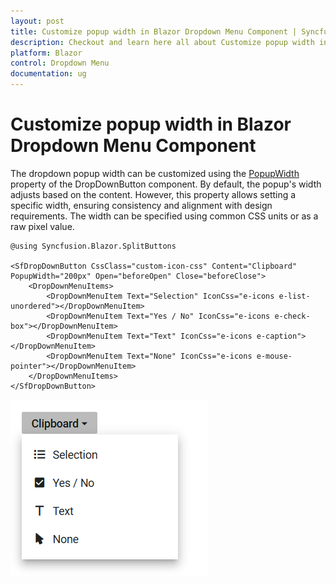 ```yaml
---
layout: post
title: Customize popup width in Blazor Dropdown Menu Component | Syncfusion
description: Checkout and learn here all about Customize popup width in in Syncfusion Blazor Dropdown Menu component and more.
platform: Blazor
control: Dropdown Menu
documentation: ug
---
```


# Customize popup width in Blazor Dropdown Menu Component

The dropdown popup width can be customized using the [PopupWidth](https://help.syncfusion.com/cr/blazor/Syncfusion.Blazor.SplitButtons.SfDropDownButton.html#Syncfusion_Blazor_SplitButtons_SfDropDownButton_PopupWidth.html) property of the DropDownButton component. By default, the popup's width adjusts based on the content. However, this property allows setting a specific width, ensuring consistency and alignment with design requirements. The width can be specified using common CSS units or as a raw pixel value.

```cshtml
@using Syncfusion.Blazor.SplitButtons

<SfDropDownButton CssClass="custom-icon-css" Content="Clipboard" PopupWidth="200px" Open="beforeOpen" Close="beforeClose">
    <DropDownMenuItems>
        <DropDownMenuItem Text="Selection" IconCss="e-icons e-list-unordered"></DropDownMenuItem>
        <DropDownMenuItem Text="Yes / No" IconCss="e-icons e-check-box"></DropDownMenuItem>
        <DropDownMenuItem Text="Text" IconCss="e-icons e-caption"></DropDownMenuItem>
        <DropDownMenuItem Text="None" IconCss="e-icons e-mouse-pointer"></DropDownMenuItem>
    </DropDownMenuItems>
</SfDropDownButton>

```



![Changing Caret Icon in Blazor DropDownMenu](./../images/blazor-dropdownmenu-popup-width.png)
